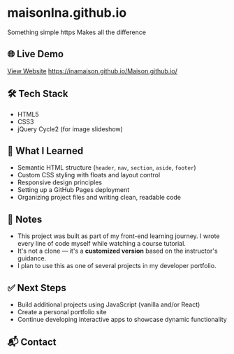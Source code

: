 # maisonIna.github.io
Something simple
https Makes all the difference

## 🌐 Live Demo
[View Website](https://Maison.github.io/)
https://inamaison.github.io/Maison.github.io/
## 🛠️ Tech Stack
- HTML5
- CSS3
- jQuery Cycle2 (for image slideshow)

## 🧠 What I Learned
- Semantic HTML structure (`header`, `nav`, `section`, `aside`, `footer`)
- Custom CSS styling with floats and layout control
- Responsive design principles
- Setting up a GitHub Pages deployment
- Organizing project files and writing clean, readable code

## 📌 Notes
- This project was built as part of my front-end learning journey. I wrote every line of code myself while watching a course tutorial. 
- It's not a clone — it's a **customized version** based on the instructor's guidance.
- I plan to use this as one of several projects in my developer portfolio.

## ✅ Next Steps
- Build additional projects using JavaScript (vanilla and/or React)
- Create a personal portfolio site
- Continue developing interactive apps to showcase dynamic functionality

## 📬 Contact
